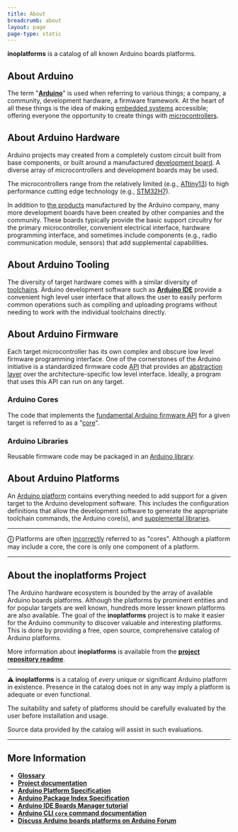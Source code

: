 ```yaml
---
title: About
breadcrumb: about
layout: page
page-type: static
---
```


**inoplatforms** is a catalog of all known Arduino boards platforms.

## About Arduino

The term "[**Arduino**](https://www.arduino.cc/)" is used when referring to various things; a company, a community, development hardware, a firmware framework. At the heart of all these things is the idea of making [embedded systems](https://wikipedia.org/wiki/Embedded_system) accessible; offering everyone the opportunity to create things with [microcontrollers](https://wikipedia.org/wiki/Microcontroller).

## About Arduino Hardware

Arduino projects may created from a completely custom circuit built from base components, or built around a manufactured [development board](/glossary/#development-board). A diverse array of microcontrollers and development boards may be used.

The microcontrollers range from the relatively limited (e.g., [ATtiny13](https://www.microchip.com/product/attiny13)) to high performance cutting edge technology (e.g., [STM32H7](https://wikipedia.org/wiki/STM32#STM32_H7)).

In addition to [the products](https://docs.arduino.cc/) manufactured by the Arduino company, many more development boards have been created by other companies and the community. These boards typically provide the basic support circuitry for the primary microcontroller, convenient electrical interface, hardware programming interface, and sometimes include components (e.g., radio communication module, sensors) that add supplemental capabilities.

## About Arduino Tooling

The diversity of target hardware comes with a similar diversity of [toolchains](https://wikipedia.org/wiki/Toolchain). Arduino development software such as [**Arduino IDE**](https://docs.arduino.cc/software/ide-v2) provide a convenient high level user interface that allows the user to easily perform common operations such as compiling and uploading programs without needing to work with the individual toolchains directly.

## About Arduino Firmware

Each target microcontroller has its own complex and obscure low level firmware programming interface. One of the cornerstones of the Arduino initiative is a standardized firmware code [API](https://wikipedia.org/wiki/API) that provides an [abstraction layer](https://wikipedia.org/wiki/Abstraction_layer) over the architecture-specific low level interface. Ideally, a program that uses this API can run on any target.

### Arduino Cores

The code that implements the [fundamental Arduino firmware API](https://www.arduino.cc/reference/en/) for a given target is referred to as a "[core](https://arduino.github.io/arduino-cli/latest/platform-specification/#cores)".

### Arduino Libraries

Reusable firmware code may be packaged in an [Arduino library](https://arduino.github.io/arduino-cli/latest/library-specification/).

## About Arduino Platforms

An [Arduino platform](https://arduino.github.io/arduino-cli/latest/platform-specification/) contains everything needed to add support for a given target to the Arduino development software. This includes the configuration definitions that allow the development software to generate the appropriate toolchain commands, the Arduino core(s), and [supplemental libraries](https://arduino.github.io/arduino-cli/latest/platform-specification/#platform-bundled-libraries).

---

**ⓘ** Platforms are often [incorrectly](https://arduino.github.io/arduino-cli/latest/platform-specification/#platform-terminology) referred to as "cores". Although a platform may include a core, the core is only one component of a platform.

---

## About the **inoplatforms** Project

The Arduino hardware ecosystem is bounded by the array of available Arduino boards platforms. Although the platforms by prominent entities and for popular targets are well known, hundreds more lesser known platforms are also available. The goal of the **inoplatforms** project is to make it easier for the Arduino community to discover valuable and interesting platforms. This is done by providing a free, open source, comprehensive catalog of Arduino platforms.

More information about **inoplatforms** is available from the [**project repository readme**](https://github.com/per1234/inoplatforms#readme).

---

⚠ **inoplatforms** is a catalog of _every_ unique or significant Arduino platform in existence. Presence in the catalog does not in any way imply a platform is adequate or even functional.

The suitability and safety of platforms should be carefully evaluated by the user before installation and usage.

Source data provided by the catalog will assist in such evaluations.

---

## More Information

- [**Glossary**](/glossary/)
- [**Project documentation**](https://github.com/per1234/inoplatforms#readme)
- [**Arduino Platform Specification**](https://arduino.github.io/arduino-cli/latest/platform-specification/)
- [**Arduino Package Index Specification**](https://arduino.github.io/arduino-cli/latest/package_index_json-specification/)
- [**Arduino IDE Boards Manager tutorial**](https://docs.arduino.cc/software/ide-v2/tutorials/ide-v2-board-manager)
- [**Arduino CLI `core` command documentation**](https://arduino.github.io/arduino-cli/latest/commands/arduino-cli_core/)
- [**Discuss Arduino boards platforms on Arduino Forum**](https://forum.arduino.cc/)
